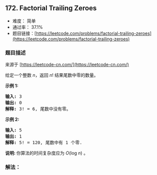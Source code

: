 ## 172. Factorial Trailing Zeroes

- 难度： 简单
- 通过率： 37.1%
- 题目链接：[https://leetcode.com/problems/factorial-trailing-zeroes](https://leetcode.com/problems/factorial-trailing-zeroes)


### 题目描述

来源于 [https://leetcode-cn.com/](https://leetcode-cn.com/)

<p>给定一个整数 <em>n</em>，返回 <em>n</em>! 结果尾数中零的数量。</p>

<p><strong>示例 1:</strong></p>

<pre><strong>输入:</strong> 3
<strong>输出:</strong> 0
<strong>解释:</strong>&nbsp;3! = 6, 尾数中没有零。</pre>

<p><strong>示例&nbsp;2:</strong></p>

<pre><strong>输入:</strong> 5
<strong>输出:</strong> 1
<strong>解释:</strong>&nbsp;5! = 120, 尾数中有 1 个零.</pre>

<p><strong>说明: </strong>你算法的时间复杂度应为&nbsp;<em>O</em>(log&nbsp;<em>n</em>)<em>&nbsp;</em>。</p>


### 解法：